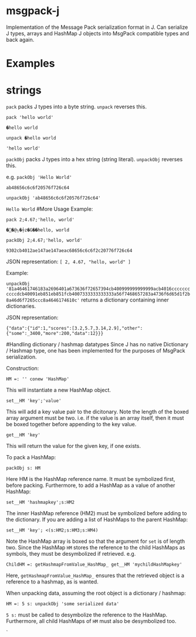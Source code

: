# msgpack-j 
Implementation of the Message Pack serialization format in J. Can serialize J types, arrays and HashMap J objects into MsgPack compatible types and back again.

# Examples
# strings
`pack` packs J types into a byte string. `unpack` reverses this.

`pack 'hello world'`

`�hello world`

`unpack �hello world`

`'hello world'`

`packObj` packs J types into a hex string (string literal). `unpackObj` reverses this.

e.g.
`packObj 'Hello World'`

`ab48656c6c6f20576f726c64`

`unpackObj 'ab48656c6c6f20576f726c64'`

`Hello World`
#More Usage
Example:

`pack 2;4.67;'hello, world'`

`��@┐�┼z�G��hello, world`

`packObj 2;4.67;'hello, world'`

`9302cb4012ae147ae147aeac68656c6c6f2c20776f726c64`

JSON representation:
`[
  2,
  4.67,
  "hello, world"
]`


Example: 

`unpackObj '81a46461746183a2696401a673636f72657394cb400999999999999acb4016cccccccccccdcb40091eb851eb851fcb4007333333333333a56f7468657283a4736f6d65d1f2b8a46d6f7265ccc8a4646174610c'`
 returns a dictionary containing inner dictionaries.

JSON representation:

`{"data":{"id":1,"scores":[3.2,5.7,3.14,2.9],"other":{"some":_3400,"more":200,"data":12}}}`

#Handling dictionary / hashmap datatypes
Since J has no native Dictionary / Hashmap type, one has been implemented for the purposes of MsgPack serialization.

Construction:

`HM =: '' conew 'HashMap'`

This will instantiate a new HashMap object.

`set__HM 'key';'value'`

This will add a key value pair to the dicitonary. Note the length of the boxed array argument must be two. i.e. if  the value is an array itself, then it must be boxed together before appending to the key value.

`get__HM 'key'`

This will return the value for the given key, if one exists.

To pack a HashMap:

`packObj s: HM`

Here HM is the HashMap reference name. It must be symbolized first, before packing. Furthermore, to add a HashMap as a value of another HashMap:

`set__HM 'hashmapkey';s:HM2`

The inner HashMap reference (HM2) must be symbolized before adding to the dictionary. If you are adding a list of HashMaps to the parent HashMap:

`set__HM 'key'; <(s:HM2;s:HM3;s:HM4)`

Note the HashMap array is boxed so that the argument for `set` is of length two. Since the HashMap `HM` stores the reference to the child HashMaps as symbols, they must be desymbolized if retrieved. e.g.

`ChildHM =: getHashmapFromValue_HashMap_ get__HM 'mychildHashMapkey'`

Here, `getHashmapFromValue_HashMap_` ensures that the retrieved object is a reference to a hashmap, as is wanted.

When unpacking data, assuming the root object is a dictionary / hashmap:

`HM =: 5 s: unpackObj 'some serialized data'`

`5 s:` must be called to desymbolize the reference to the HashMap. Furthermore, all child HashMaps of `HM` must also be desymbolized too.



`
